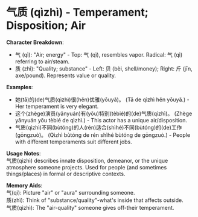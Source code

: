 # **气质 (qìzhì) - Temperament; Disposition; Air**

**Character Breakdown**:  
- 气 (qì): "Air; energy" - Top: 气 (qì), resembles vapor. Radical: 气 (qì) referring to air/steam.  
- 质 (zhì): "Quality; substance" - Left: 贝 (bèi, shell/money); Right: 斤 (jīn, axe/pound). Represents value or quality.

**Examples**:  
- 她(tā)的(de)气质(qìzhì)很(hěn)优雅(yōuyǎ)。 (Tā de qìzhì hěn yōuyǎ.) - Her temperament is very elegant.  
- 这个(zhège)演员(yǎnyuán)有(yǒu)特别(tèbié)的(de)气质(qìzhì)。 (Zhège yǎnyuán yǒu tèbié de qìzhì.) - This actor has a unique air/disposition.  
- 气质(qìzhì)不同(bùtóng)的人(rén)适合(shìhé)不同(bùtóng)的(de)工作(gōngzuò)。 (Qìzhì bùtóng de rén shìhé bùtóng de gōngzuò.) - People with different temperaments suit different jobs.

**Usage Notes**:  
气质(qìzhì) describes innate disposition, demeanor, or the unique atmosphere someone projects. Used for people (and sometimes things/places) in formal or descriptive contexts.

**Memory Aids**:  
气(qì): Picture "air" or "aura" surrounding someone.  
质(zhì): Think of "substance/quality"-what's inside that affects outside.  
气质(qìzhì): The "air-quality" someone gives off-their temperament.